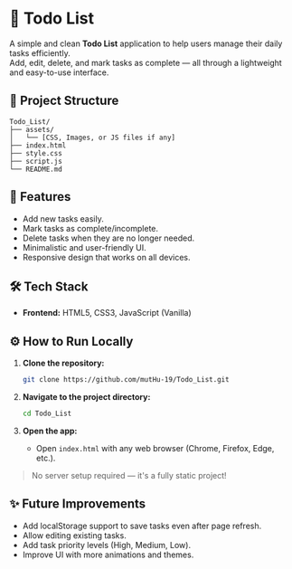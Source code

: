 
# 📝 Todo List

A simple and clean **Todo List** application to help users manage their daily tasks efficiently.  
Add, edit, delete, and mark tasks as complete — all through a lightweight and easy-to-use interface.

## 📂 Project Structure

```
Todo_List/
├── assets/
│   └── [CSS, Images, or JS files if any]
├── index.html
├── style.css
├── script.js
└── README.md
```

## 🚀 Features

- Add new tasks easily.
- Mark tasks as complete/incomplete.
- Delete tasks when they are no longer needed.
- Minimalistic and user-friendly UI.
- Responsive design that works on all devices.

## 🛠️ Tech Stack

- **Frontend:** HTML5, CSS3, JavaScript (Vanilla)

## ⚙️ How to Run Locally

1. **Clone the repository:**
   ```bash
   git clone https://github.com/mutHu-19/Todo_List.git
   ```

2. **Navigate to the project directory:**
   ```bash
   cd Todo_List
   ```

3. **Open the app:**
   - Open `index.html` with any web browser (Chrome, Firefox, Edge, etc.).

> No server setup required — it's a fully static project!


## ✨ Future Improvements

- Add localStorage support to save tasks even after page refresh.
- Allow editing existing tasks.
- Add task priority levels (High, Medium, Low).
- Improve UI with more animations and themes.
